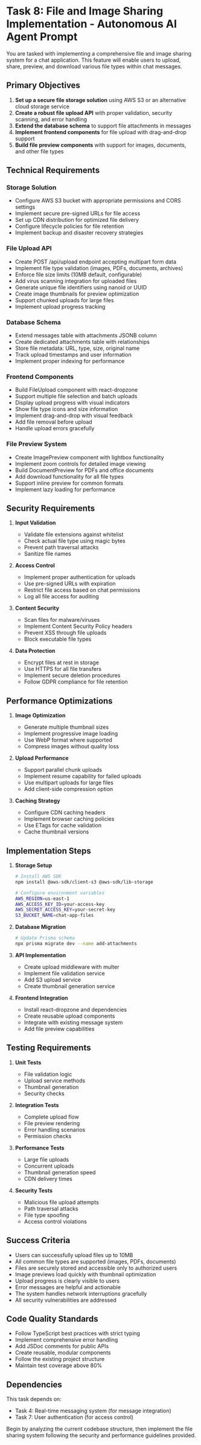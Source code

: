 # Task 8: File and Image Sharing Implementation - Autonomous AI Agent Prompt

You are tasked with implementing a comprehensive file and image sharing system for a chat application. This feature will enable users to upload, share, preview, and download various file types within chat messages.

## Primary Objectives

1. **Set up a secure file storage solution** using AWS S3 or an alternative cloud storage service
2. **Create a robust file upload API** with proper validation, security scanning, and error handling
3. **Extend the database schema** to support file attachments in messages
4. **Implement frontend components** for file upload with drag-and-drop support
5. **Build file preview components** with support for images, documents, and other file types

## Technical Requirements

### Storage Solution
- Configure AWS S3 bucket with appropriate permissions and CORS settings
- Implement secure pre-signed URLs for file access
- Set up CDN distribution for optimized file delivery
- Configure lifecycle policies for file retention
- Implement backup and disaster recovery strategies

### File Upload API
- Create POST /api/upload endpoint accepting multipart form data
- Implement file type validation (images, PDFs, documents, archives)
- Enforce file size limits (10MB default, configurable)
- Add virus scanning integration for uploaded files
- Generate unique file identifiers using nanoid or UUID
- Create image thumbnails for preview optimization
- Support chunked uploads for large files
- Implement upload progress tracking

### Database Schema
- Extend messages table with attachments JSONB column
- Create dedicated attachments table with relationships
- Store file metadata: URL, type, size, original name
- Track upload timestamps and user information
- Implement proper indexing for performance

### Frontend Components
- Build FileUpload component with react-dropzone
- Support multiple file selection and batch uploads
- Display upload progress with visual indicators
- Show file type icons and size information
- Implement drag-and-drop with visual feedback
- Add file removal before upload
- Handle upload errors gracefully

### File Preview System
- Create ImagePreview component with lightbox functionality
- Implement zoom controls for detailed image viewing
- Build DocumentPreview for PDFs and office documents
- Add download functionality for all file types
- Support inline preview for common formats
- Implement lazy loading for performance

## Security Requirements

1. **Input Validation**
   - Validate file extensions against whitelist
   - Check actual file type using magic bytes
   - Prevent path traversal attacks
   - Sanitize file names

2. **Access Control**
   - Implement proper authentication for uploads
   - Use pre-signed URLs with expiration
   - Restrict file access based on chat permissions
   - Log all file access for auditing

3. **Content Security**
   - Scan files for malware/viruses
   - Implement Content Security Policy headers
   - Prevent XSS through file uploads
   - Block executable file types

4. **Data Protection**
   - Encrypt files at rest in storage
   - Use HTTPS for all file transfers
   - Implement secure deletion procedures
   - Follow GDPR compliance for file retention

## Performance Optimizations

1. **Image Optimization**
   - Generate multiple thumbnail sizes
   - Implement progressive image loading
   - Use WebP format where supported
   - Compress images without quality loss

2. **Upload Performance**
   - Support parallel chunk uploads
   - Implement resume capability for failed uploads
   - Use multipart uploads for large files
   - Add client-side compression option

3. **Caching Strategy**
   - Configure CDN caching headers
   - Implement browser caching policies
   - Use ETags for cache validation
   - Cache thumbnail versions

## Implementation Steps

1. **Storage Setup**
   ```bash
   # Install AWS SDK
   npm install @aws-sdk/client-s3 @aws-sdk/lib-storage
   
   # Configure environment variables
   AWS_REGION=us-east-1
   AWS_ACCESS_KEY_ID=your-access-key
   AWS_SECRET_ACCESS_KEY=your-secret-key
   S3_BUCKET_NAME=chat-app-files
   ```

2. **Database Migration**
   ```bash
   # Update Prisma schema
   npx prisma migrate dev --name add-attachments
   ```

3. **API Implementation**
   - Create upload middleware with multer
   - Implement file validation service
   - Add S3 upload service
   - Create thumbnail generation service

4. **Frontend Integration**
   - Install react-dropzone and dependencies
   - Create reusable upload components
   - Integrate with existing message system
   - Add file preview capabilities

## Testing Requirements

1. **Unit Tests**
   - File validation logic
   - Upload service methods
   - Thumbnail generation
   - Security checks

2. **Integration Tests**
   - Complete upload flow
   - File preview rendering
   - Error handling scenarios
   - Permission checks

3. **Performance Tests**
   - Large file uploads
   - Concurrent uploads
   - Thumbnail generation speed
   - CDN delivery times

4. **Security Tests**
   - Malicious file upload attempts
   - Path traversal attacks
   - File type spoofing
   - Access control violations

## Success Criteria

- Users can successfully upload files up to 10MB
- All common file types are supported (images, PDFs, documents)
- Files are securely stored and accessible only to authorized users
- Image previews load quickly with thumbnail optimization
- Upload progress is clearly visible to users
- Error messages are helpful and actionable
- The system handles network interruptions gracefully
- All security vulnerabilities are addressed

## Code Quality Standards

- Follow TypeScript best practices with strict typing
- Implement comprehensive error handling
- Add JSDoc comments for public APIs
- Create reusable, modular components
- Follow the existing project structure
- Maintain test coverage above 80%

## Dependencies

This task depends on:
- Task 4: Real-time messaging system (for message integration)
- Task 7: User authentication (for access control)

Begin by analyzing the current codebase structure, then implement the file sharing system following the security and performance guidelines provided.